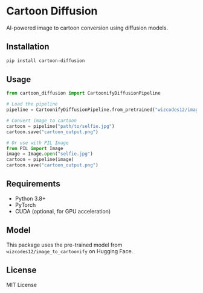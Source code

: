 # Cartoon Diffusion

AI-powered image to cartoon conversion using diffusion models.

## Installation

```bash
pip install cartoon-diffusion
```

## Usage

```python
from cartoon_diffusion import CartoonifyDiffusionPipeline

# Load the pipeline
pipeline = CartoonifyDiffusionPipeline.from_pretrained("wizcodes12/image_to_cartoonify")

# Convert image to cartoon
cartoon = pipeline("path/to/selfie.jpg")
cartoon.save("cartoon_output.png")

# Or use with PIL Image
from PIL import Image
image = Image.open("selfie.jpg")
cartoon = pipeline(image)
cartoon.save("cartoon_output.png")
```

## Requirements

- Python 3.8+
- PyTorch
- CUDA (optional, for GPU acceleration)

## Model

This package uses the pre-trained model from `wizcodes12/image_to_cartoonify` on Hugging Face.

## License

MIT License